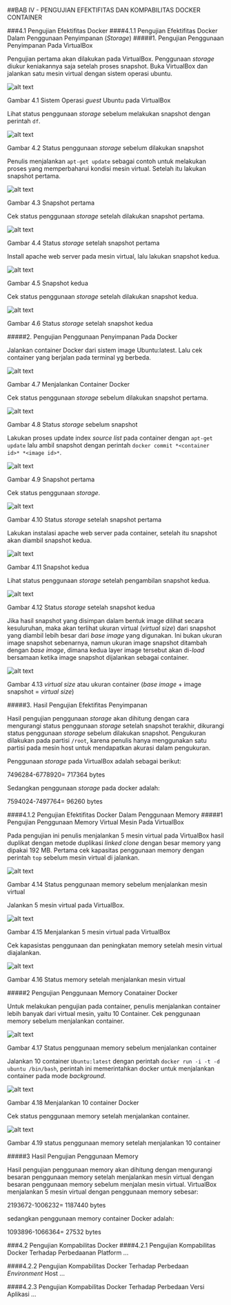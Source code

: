 ##BAB IV - PENGUJIAN EFEKTIFITAS DAN KOMPABILITAS DOCKER CONTAINER

###4.1 Pengujian Efektifitas Docker
####4.1.1 Pengujian Efektifitas Docker Dalam Penggunaan Penyimpanan (*Storage*) 
#####1. Pengujian Penggunaan Penyimpanan Pada VirtualBox

Pengujian pertama akan dilakukan pada VirtualBox. Penggunaan *storage* diukur keniakannya saja setelah proses snapshot. Buka VirtualBox dan jalankan satu mesin virtual dengan sistem operasi ubuntu.

![alt text](https://github.com/fahmpress/tugas-akhir/blob/master/images/gambar4.1.png "Gambar 4.1")

Gambar 4.1 Sistem Operasi *guest* Ubuntu pada VirtualBox

Lihat status penggunaan *storage* sebelum melakukan snapshot dengan perintah `df`.

![alt text](https://github.com/fahmpress/tugas-akhir/blob/master/images/gambar4.2.png "Gambar 4.2")

Gambar 4.2 Status penggunaan *storage* sebelum dilakukan snapshot

Penulis menjalankan `apt-get update` sebagai contoh untuk melakukan proses yang memperbaharui kondisi mesin virtual. Setelah itu lakukan snapshot pertama.

![alt text](https://github.com/fahmpress/tugas-akhir/blob/master/images/gambar4.3.png "Gambar 4.3")

Gambar 4.3 Snapshot pertama

Cek status penggunaan *storage* setelah dilakukan snapshot pertama.

![alt text](https://github.com/fahmpress/tugas-akhir/blob/master/images/gambar4.4.png "Gambar 4.4")

Gambar 4.4 Status *storage* setelah snapshot pertama

Install apache web server pada mesin virtual, lalu lakukan snapshot kedua.

![alt text](https://github.com/fahmpress/tugas-akhir/blob/master/images/gambar4.5.png "Gambar 4.5")

Gambar 4.5 Snapshot kedua

Cek status penggunaan *storage* setelah dilakukan snapshot kedua.

![alt text](https://github.com/fahmpress/tugas-akhir/blob/master/images/gambar4.6.png "Gambar 4.6")

Gambar 4.6 Status *storage* setelah snapshot kedua

#####2. Pengujian Penggunaan Penyimpanan Pada Docker

Jalankan container Docker dari sistem image Ubuntu:latest. Lalu cek container yang berjalan pada terminal yg berbeda.

![alt text](https://github.com/fahmpress/tugas-akhir/blob/master/images/gambar4.7.png "Gambar 4.7")

Gambar 4.7 Menjalankan Container Docker

Cek status penggunaan *storage* sebelum dilakukan snapshot pertama.

![alt text](https://github.com/fahmpress/tugas-akhir/blob/master/images/gambar4.8.png "Gambar 4.8")

Gambar 4.8 Status *storage* sebelum snapshot

Lakukan proses update index *source list* pada container dengan `apt-get update` lalu ambil snapshot dengan perintah `docker commit *<container id>* *<image id>*`.

![alt text](https://github.com/fahmpress/tugas-akhir/blob/master/images/gambar4.9.png "Gambar 4.9")

Gambar 4.9 Snapshot pertama

Cek status penggunaan *storage*.

![alt text](https://github.com/fahmpress/tugas-akhir/blob/master/images/gambar4.10.png "Gambar 4.10")

Gambar 4.10 Status *storage* setelah snapshot pertama

Lakukan instalasi apache web server pada container, setelah itu snapshot akan diambil snapshot kedua. 

![alt text](https://github.com/fahmpress/tugas-akhir/blob/master/images/gambar4.11.png "Gambar 4.11")

Gambar 4.11 Snapshot kedua

Lihat status penggunaan *storage* setelah pengambilan snapshot kedua.

![alt text](https://github.com/fahmpress/tugas-akhir/blob/master/images/gambar4.12.png "Gambar 4.12")

Gambar 4.12 Status *storage* setelah snapshot kedua

Jika hasil snapshot yang disimpan dalam bentuk image dilihat secara kesuluruhan, maka akan terlihat ukuran virtual (*virtual size*) dari snapshot yang diambil lebih besar dari *base image* yang digunakan. Ini bukan ukuran image snapshot sebenarnya, namun ukuran image snapshot ditambah dengan *base image*, dimana kedua layer image tersebut akan di-*load* bersamaan ketika image snapshot dijalankan sebagai container.

![alt text](https://github.com/fahmpress/tugas-akhir/blob/master/images/gambar4.13.png "Gambar 4.13")

Gambar 4.13 *virtual size* atau ukuran container (*base image* + image snapshot = *virtual size*)

#####3. Hasil Pengujian Efektifitas Penyimpanan

Hasil pengujian penggunaan *storage* akan dihitung dengan cara mengurangi status penggunaan *storage* setelah snapshot terakhir, dikurangi status penggunaan *storage* sebelum dilakukan snapshot. Pengukuran dilakukan pada partisi `/root`, karena penulis hanya menggunakan satu partisi pada mesin host untuk mendapatkan akurasi dalam pengukuran.

Penggunaan *storage* pada VirtualBox adalah sebagai berikut:

7496284-6778920= 717364 bytes

Sedangkan penggunaan *storage* pada docker adalah:

7594024-7497764= 96260 bytes 

####4.1.2 Pengujian Efektifitas Docker Dalam Penggunaan Memory
#####1 Pengujian Penggunaan Memory Virtual Mesin Pada VirtualBox

Pada pengujian ini penulis menjalankan 5 mesin virtual pada VirtualBox hasil duplikat dengan metode duplikasi *linked clone* dengan besar memory yang dipakai 192 MB. Pertama cek kapasitas penggunaan memory dengan perintah `top` sebelum mesin virtual di jalankan.

![alt text](https://github.com/fahmpress/tugas-akhir/blob/master/images/gambar4.14.png "Gambar 4.14")

Gambar 4.14 Status penggunaan memory sebelum menjalankan mesin virtual

Jalankan 5 mesin virtual pada VirtualBox.

![alt text](https://github.com/fahmpress/tugas-akhir/blob/master/images/gambar4.15.png "Gambar 4.15")

Gambar 4.15 Menjalankan 5 mesin virtual pada VirtualBox

Cek kapasistas penggunaan dan peningkatan memory setelah mesin virtual diajalankan.

![alt text](https://github.com/fahmpress/tugas-akhir/blob/master/images/gambar4.16.png "Gambar 4.16")

Gambar 4.16 Status memory setelah menjalankan mesin virtual

#####2 Pengujian Penggunaan Memory Conatainer Docker

Untuk melakukan pengujian pada container, penulis menjalankan container lebih banyak dari virtual mesin, yaitu 10 Container. Cek penggunaan memory sebelum menjalankan container.

![alt text](https://github.com/fahmpress/tugas-akhir/blob/master/images/gambar4.17.png "Gambar 4.17")

Gambar 4.17 Status penggunaan memory sebelum menjalankan container

Jalankan 10 container `Ubuntu:latest` dengan perintah `docker run -i -t -d ubuntu /bin/bash`, perintah ini memerintahkan docker untuk menjalankan container pada mode *background*.

![alt text](https://github.com/fahmpress/tugas-akhir/blob/master/images/gambar4.18.png "Gambar 4.18")

Gambar 4.18 Menjalankan 10 container Docker

Cek status penggunaan memory setelah menjalankan container.

![alt text](https://github.com/fahmpress/tugas-akhir/blob/master/images/gambar4.19.png "Gambar 4.19")

Gambar 4.19 status penggunaan memory setelah menjalankan 10 container

#####3 Hasil Pengujian Penggunaan Memory

Hasil pengujian penggunaan memory akan dihitung dengan mengurangi besaran penggunaan memory setelah menjalankan mesin virtual dengan besaran penggunaan memory sebelum menjalan mesin virtual. VirtualBox menjalankan 5 mesin virtual dengan penggunaan memory sebesar:

2193672-1006232= 1187440 bytes

sedangkan penggunaan memory container Docker adalah:

1093896-1066364= 27532 bytes

###4.2 Pengujian Kompabilitas Docker 
####4.2.1 Pengujian Kompabilitas Docker Terhadap Perbedaanan Platform
...

####4.2.2 Pengujian Kompabilitas Docker Terhadap Perbedaan *Environment* Host
...

####4.2.3 Pengujian Kompabilitas Docker Terhadap Perbedaan Versi Aplikasi 
...